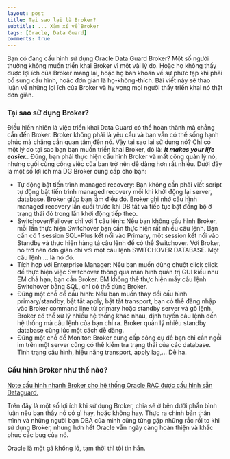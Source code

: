 ```yaml
---
layout: post
title: Tại sao lại là Broker?
subtitle: ... Xàm xí về Broker
tags: [Oracle, Data Guard]
comments: true
---
```


Bạn có đang cấu hình sử dụng Oracle Data Guard Broker? Một số người thường không muốn triển khai Broker vì một vài lý do. Hoặc họ không thấy được lợi ích của Broker mang lại, hoặc họ băn khoăn về sự phức tạp khi phải bổ sung cấu hình, hoặc đơn giản là họ-không-thích. Bài viết này sẽ thảo luận về những lợi ích của Broker và hy vọng mọi người thấy triển khai nó thật đơn giản. 

### Tại sao sử dụng Broker?

Điều hiển nhiên là việc triển khai Data Guard có thể hoàn thành mà chẳng cần đến Broker. Broker không phải là yêu cầu và bạn vẫn có thể sống hạnh phúc mà chẳng cần quan tâm đến nó. Vậy tại sao lại sử dụng nó? Chỉ có một lý do tại sao bạn bạn muốn triển khai Broker, đó là: ***It makes your life easier.***. Đúng, bạn phải thực hiện cấu hình Broker và mất công quản lý nó, nhưng cuối cùng công việc của bạn trở nên dễ dàng hơn rất nhiều. Dưới đây là một số lợi ích mà DG Broker cung cấp cho bạn:

- Tự động bật tiến trình managed recovery: Bạn không cần phải viết script tự động bật tiến trình managed recovery mỗi khi khởi động lại server, database. Broker giúp bạn làm điều đó. Broker ghi nhớ cấu hình managed recovery lần cuối trước khi DB tắt và tiếp tục bật đồng bộ ở trạng thái đó trong lần khởi động tiếp theo.
- Switchover/Failover chỉ với 1 câu lệnh: Nếu bạn không cấu hình Broker, mỗi lần thực hiện Switchover bạn cần thực hiện rất nhiều câu lệnh. Bạn cần có 1 session SQL\*Plus kết nối vào Primary, một session kết nối vào Standby và thực hiện hàng tá câu lệnh để có thể Switchover. Với Broker, nó trở nên đơn giản chỉ với một câu lệnh SWITCHOVER DATABASE. Một câu lệnh ... là nó đó.
- Tích hợp với Enterprise Manager: Nếu bạn muốn dùng chuột click click để thực hiện việc Switchover thông qua màn hình quản trị GUI kiểu như EM chả hạn, bạn cần Broker. EM không thể thực hiện mấy câu lệnh Switchover bằng SQL, chỉ có thể dùng Broker.
- Đứng một chỗ để cấu hình: Nếu bạn muốn thay đổi cấu hình primary/standby, bật tắt apply, bật tắt transport, bạn có thể đăng nhập vào Broker command line từ primary hoặc standby server và gõ lệnh. Broker có thể xử lý nhiều hệ thống khác nhau, định tuyến câu lệnh đến hệ thống mà câu lệnh của bạn chỉ ra. Broker quản lý nhiều standby database cùng lúc một cách dễ dàng.
- Đứng một chỗ để Monitor: Broker cung cấp công cụ để bạn chỉ cần ngồi im trên một server cũng có thể kiểm tra trạng thái của các database. Tình trạng cấu hình, hiệu năng transport, apply lag,... Dễ ha.

### Cấu hình Broker như thế nào?

[Note cấu hình nhanh Broker cho hệ thống Oracle RAC được cấu hình sẵn Dataguard.](https://datoracle.github.io/2018-06-13-cau-hinh-oracle-data-guard-broker/)

Trên đây là một số lợi ích khi sử dụng Broker, chia sẻ ở bên dưới phần bình luận nếu bạn thấy nó có gì hay, hoặc không hay. Thực ra chính bản thân mình và những người bạn DBA của mình cũng từng gặp những rắc rối to khi sử dụng Broker, nhưng hơn hết Oracle vẫn ngày càng hoàn thiện và khắc phục các bug của nó.

Oracle là một gã khổng lồ, tạm thời thì tôi tin hắn.
